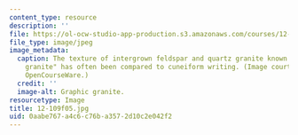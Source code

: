 ```yaml
---
content_type: resource
description: ''
file: https://ol-ocw-studio-app-production.s3.amazonaws.com/courses/12-109-petrology-fall-2005/0aabe767a4c6c76ba3572d10c2e042f2_12-109f05.jpg
file_type: image/jpeg
image_metadata:
  caption: The texture of intergrown feldspar and quartz granite known as "graphic
    granite" has often been compared to cuneiform writing. (Image courtesy of MIT
    OpenCourseWare.)
  credit: ''
  image-alt: Graphic granite.
resourcetype: Image
title: 12-109f05.jpg
uid: 0aabe767-a4c6-c76b-a357-2d10c2e042f2
---
```

